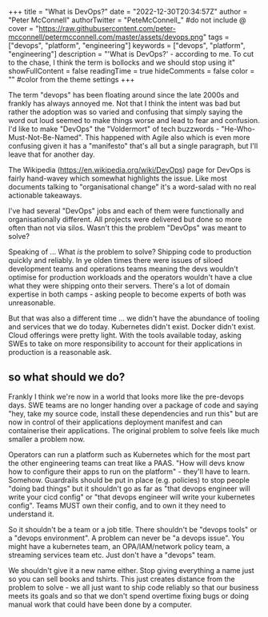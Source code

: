 +++
title = "What is DevOps?"
date = "2022-12-30T20:34:57Z"
author = "Peter McConnell"
authorTwitter = "PeteMcConnell_" #do not include @
cover = "https://raw.githubusercontent.com/peter-mcconnell/petermcconnell.com/master/assets/devops.png"
tags = ["devops", "platform", "engineering"]
keywords = ["devops", "platform", "engineering"]
description = "'What is DevOps?' - according to me. To cut to the chase, I think the term is bollocks and we should stop using it"
showFullContent = false
readingTime = true
hideComments = false
color = "" #color from the theme settings
+++

The term "devops" has been floating around since the late  2000s and frankly has
always annoyed me. Not that I think the intent was bad but rather the adoption
was so varied and confusing that simply saying the word out loud seemed to make
things worse and lead to fear and confusion. I'd like to make "DevOps" the
"Voldermort" of tech buzzwords - "He-Who-Must-Not-Be-Named". This happened with
Agile also which is even more confusing given it has a "manifesto" that's all
but a single paragraph, but I'll leave that for another day.

The Wikipedia (https://en.wikipedia.org/wiki/DevOps) page for DevOps is fairly
hand-wavey which somewhat highlights the issue. Like most documents talking to
"organisational change" it's a word-salad with no real actionable takeaways.

I've had several "DevOps" jobs and each of them were functionally and
organisationally different. All projects were delivered but done so more often
than not via silos. Wasn't this the problem "DevOps" was meant to solve?

Speaking of ... What _is_ the problem to solve? Shipping code to production
quickly and reliably. In ye olden times there were issues of siloed development
teams and operations teams meaning the devs wouldn't optimise for production
workloads and the operators wouldn't have a clue what they were shipping onto
their servers. There's a lot of domain expertise in both camps - asking people
to become experts of both was unreasonable.

But that was also a different time ... we didn't have the abundance of tooling
and services that we do today. Kubernetes didn't exist. Docker didn't exist.
Cloud offerings were pretty light. With the tools available today, asking SWEs
to take on more responsibility to account for their applications in production
is a reasonable ask.

so what should we do?
---------------------

Frankly I think we're now in a world that looks more like the pre-devops days.
SWE teams are no longer handing over a package of code and saying "hey, take my
source code, install these dependencies and run this" but are now in control of
their applications deployment manifest and can containerise their applications.
The original problem to solve feels like much smaller a problem now.

Operators can run a platform such as Kubernetes which for the most part the
other engineering teams can treat like a PAAS. "How will devs know how to
configure their apps to run on the platform" - they'll have to learn. Somehow.
Guardrails should be put in place (e.g. policies) to stop people "doing bad
things" but it shouldn't go as far as "that devops engineer will write your
cicd config" or "that devops engineer will write your kubernetes config". Teams
MUST own their config, and to own it they need to understand it.

So it shouldn't be a team or a job title. There shouldn't be "devops tools" or a
"devops environment". A problem can never be "a devops issue". You might have a
kubernetes team, an OPA/IAM/network policy team, a streaming services team etc.
Just don't have a "devops" team.

We shouldn't give it a new name either. Stop giving everything a name just so
you can sell books and tshirts. This just creates distance from the problem to
solve - we all just want to ship code reliably so that our business meets its
goals and so that we don't spend overtime fixing bugs or doing manual work that
could have been done by a computer.

